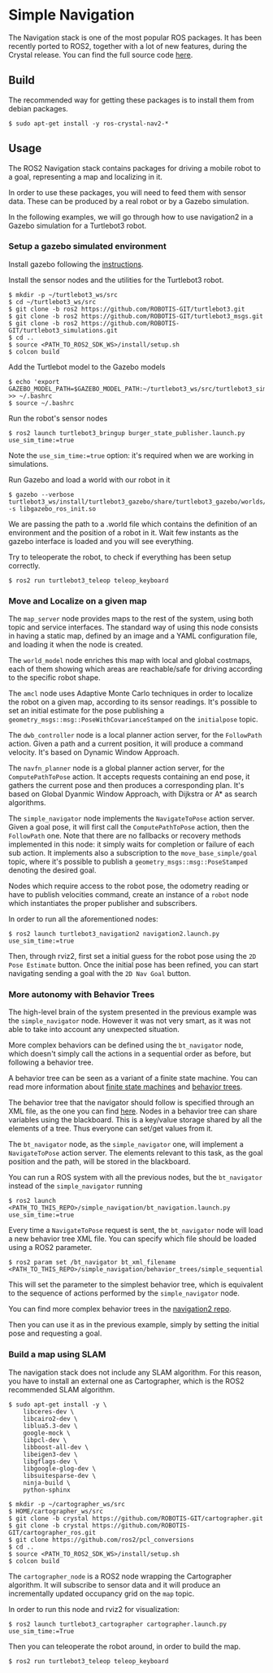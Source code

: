 # Simple Navigation

The Navigation stack is one of the most popular ROS packages.
It has been recently ported to ROS2, together with a lot of new features, during the Crystal release.
You can find the full source code [here](https://github.com/ros-planning/navigation2).


## Build

The recommended way for getting these packages is to install them from debian packages.

    $ sudo apt-get install -y ros-crystal-nav2-*


## Usage

The ROS2 Navigation stack contains packages for driving a mobile robot to a goal, representing a map and localizing in it.

In order to use these packages, you will need to feed them with sensor data. These can be produced by a real robot or by a Gazebo simulation.

In the following examples, we will go through how to use navigation2 in a Gazebo simulation for a Turtlebot3 robot.


### Setup a gazebo simulated environment

Install gazebo following the [instructions](../simple_gazebo).

Install the sensor nodes and the utilities for the Turtlebot3 robot.

```
$ mkdir -p ~/turtlebot3_ws/src
$ cd ~/turtlebot3_ws/src
$ git clone -b ros2 https://github.com/ROBOTIS-GIT/turtlebot3.git
$ git clone -b ros2 https://github.com/ROBOTIS-GIT/turtlebot3_msgs.git
$ git clone -b ros2 https://github.com/ROBOTIS-GIT/turtlebot3_simulations.git
$ cd ..
$ source <PATH_TO_ROS2_SDK_WS>/install/setup.sh
$ colcon build
```

Add the Turtlebot model to the Gazebo models

```
$ echo 'export GAZEBO_MODEL_PATH=$GAZEBO_MODEL_PATH:~/turtlebot3_ws/src/turtlebot3_simulations/turtlebot3_gazebo/models' >> ~/.bashrc
$ source ~/.bashrc
```

Run the robot's sensor nodes

    $ ros2 launch turtlebot3_bringup burger_state_publisher.launch.py use_sim_time:=true

Note the `use_sim_time:=true` option: it's required when we are working in simulations.

Run Gazebo and load a world with our robot in it

    $ gazebo --verbose turtlebot3_ws/install/turtlebot3_gazebo/share/turtlebot3_gazebo/worlds/turtlebot3.world -s libgazebo_ros_init.so

We are passing the path to a .world file which contains the definition of an environment and the position of a robot in it.
Wait few instants as the gazebo interface is loaded and you will see everything.

Try to teleoperate the robot, to check if everything has been setup correctly.

    $ ros2 run turtlebot3_teleop teleop_keyboard


### Move and Localize on a given map

The `map_server` node provides maps to the rest of the system, using both topic and service interfaces.
The standard way of using this node consists in having a static map, defined by an image and a YAML configuration file, and loading it when the node is created.

The `world_model` node enriches this map with local and global costmaps, each of them showing which areas are reachable/safe for driving according to the specific robot shape.

The `amcl` node uses Adaptive Monte Carlo techniques in order to localize the robot on a given map, according to its sensor readings.
It's possible to set an initial estimate for the pose publishing a `geometry_msgs::msg::PoseWithCovarianceStamped` on the `initialpose` topic.

The `dwb_controller` node is a local planner action server, for the `FollowPath` action. Given a path and a current position, it will produce a command velocity.
It's based on Dynamic Window Approach.

The `navfn_planner` node is a global planner action server, for the `ComputePathToPose` action. It accepts requests containing an end pose, it gathers the current pose and then produces a corresponding plan.
It's based on Global Dyanmic Window Approach, with Dijkstra or A* as search algorithms.

The `simple_navigator` node implements the `NavigateToPose` action server. Given a goal pose, it will first call the `ComputePathToPose` action, then the `FollowPath` one.
Note that there are no fallbacks or recovery methods implemented in this node: it simply waits for completion or failure of each sub action.
It implements also a subscription to the `move_base_simple/goal` topic, where it's possible to publish a `geometry_msgs::msg::PoseStamped` denoting the desired goal.

Nodes which require access to the robot pose, the odometry reading or have to publish velocities command, create an instance of a `robot` node which instantiates the proper publisher and subscribers.

In order to run all the aforementioned nodes:

    $ ros2 launch turtlebot3_navigation2 navigation2.launch.py use_sim_time:=true
    

Then, through rviz2, first set a initial guess for the robot pose using the `2D Pose Estimate` button.
Once the initial pose has been refined, you can start navigating sending a goal with the `2D Nav Goal` button.


### More autonomy with Behavior Trees

The high-level brain of the system presented in the previous example was the `simple_navigator` node.
However it was not very smart, as it was not able to take into account any unexpected situation.

More complex behaviors can be defined using the `bt_navigator` node, which doesn't simply call the actions in a sequential order as before, but following a behavior tree.

A behavior tree can be seen as a variant of a finite state machine.
You can read more information about [finite state machines](http://robot.unipv.it/toolleeo/teaching/docs_robotics/fsm.pdf) and [behavior trees](https://github.com/BehaviorTree/BehaviorTree.CPP/blob/master/docs/BT_basics.md).

The behavior tree that the navigator should follow is specified through an XML file, as the one you can find [here](https://github.com/ros-planning/navigation2/tree/master/nav2_bt_navigator/behavior_trees).
Nodes in a behavior tree can share variables using the blackboard. This is a key/value storage shared by all the elements of a tree.
Thus everyone can set/get values from it.

The `bt_navigator` node, as the `simple_navigator` one, will implement a `NavigateToPose` action server.
The elements relevant to this task, as the goal position and the path, will be stored in the blackboard.

You can run a ROS system with all the previous nodes, but the `bt_navigator` instead of the `simple_navigator` running

    $ ros2 launch <PATH_TO_THIS_REPO>/simple_navigation/bt_navigation.launch.py use_sim_time:=true

Every time a `NavigateToPose` request is sent, the `bt_navigator` node will load a new behavior tree XML file.
You can specify which file should be loaded using a ROS2 parameter.

    $ ros2 param set /bt_navigator bt_xml_filename <PATH_TO_THIS_REPO>/simple_navigation/behavior_trees/simple_sequential.xml

This will set the parameter to the simplest behavior tree, which is equivalent to the sequence of actions performed by the `simple_navigator` node.

You can find more complex behavior trees in the [navigation2 repo](https://github.com/ros-planning/navigation2/tree/master/nav2_bt_navigator/behavior_trees).

Then you can use it as in the previous example, simply by setting the initial pose and requesting a goal.

### Build a map using SLAM

The navigation stack does not include any SLAM algorithm.
For this reason, you have to install an external one as Cartographer, which is the ROS2 recommended SLAM algorithm.

```
$ sudo apt-get install -y \
    libceres-dev \
    libcairo2-dev \
    liblua5.3-dev \
    google-mock \
    libpcl-dev \
    libboost-all-dev \
    libeigen3-dev \
    libgflags-dev \
    libgoogle-glog-dev \
    libsuitesparse-dev \
    ninja-build \
    python-sphinx

$ mkdir -p ~/cartographer_ws/src
$ HOME/cartographer_ws/src
$ git clone -b crystal https://github.com/ROBOTIS-GIT/cartographer.git
$ git clone -b crystal https://github.com/ROBOTIS-GIT/cartographer_ros.git
$ git clone https://github.com/ros2/pcl_conversions
$ cd ..
$ source <PATH_TO_ROS2_SDK_WS>/install/setup.sh
$ colcon build

```

The `cartographer_node` is a ROS2 node wrapping the Cartographer algorithm.
It will subscribe to sensor data and it will produce an incrementally updated occupancy grid on the `map` topic.

In order to run this node and rviz2 for visualization:

    $ ros2 launch turtlebot3_cartographer cartographer.launch.py use_sim_time:=True

Then you can teleoperate the robot around, in order to build the map.

    $ ros2 run turtlebot3_teleop teleop_keyboard
